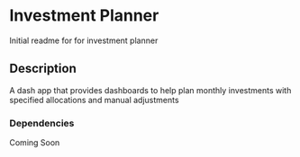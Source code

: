 # Investment Planner

Initial readme for for investment planner

## Description

A dash app that provides dashboards to help plan monthly investments with specified allocations and manual adjustments

### Dependencies

Coming Soon

